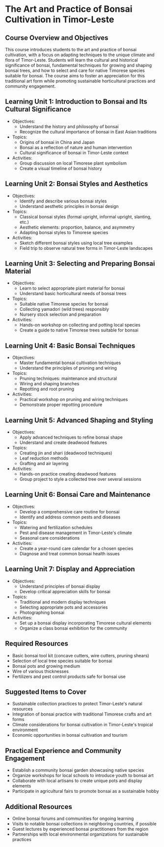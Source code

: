 # The Art and Practice of Bonsai Cultivation in Timor-Leste

## Course Overview and Objectives

This course introduces students to the art and practice of bonsai cultivation, with a focus on adapting techniques to the unique climate and flora of Timor-Leste. Students will learn the cultural and historical significance of bonsai, fundamental techniques for growing and shaping bonsai trees, and how to select and care for native Timorese species suitable for bonsai. The course aims to foster an appreciation for this traditional art form while promoting sustainable horticultural practices and community engagement.

## Learning Unit 1: Introduction to Bonsai and Its Cultural Significance
- Objectives:
  * Understand the history and philosophy of bonsai
  * Recognize the cultural importance of bonsai in East Asian traditions
- Topics:
  * Origins of bonsai in China and Japan
  * Bonsai as a reflection of nature and human intervention
  * Cultural significance of bonsai in Timor-Leste context
- Activities:
  * Group discussion on local Timorese plant symbolism
  * Create a visual timeline of bonsai history

## Learning Unit 2: Bonsai Styles and Aesthetics
- Objectives:
  * Identify and describe various bonsai styles
  * Understand aesthetic principles in bonsai design
- Topics:
  * Classical bonsai styles (formal upright, informal upright, slanting, etc.)
  * Aesthetic elements: proportion, balance, and asymmetry
  * Adapting bonsai styles to Timorese species
- Activities:
  * Sketch different bonsai styles using local tree examples
  * Field trip to observe natural tree forms in Timor-Leste landscapes

## Learning Unit 3: Selecting and Preparing Bonsai Material
- Objectives:
  * Learn to select appropriate plant material for bonsai
  * Understand basic horticultural needs of bonsai trees
- Topics:
  * Suitable native Timorese species for bonsai
  * Collecting yamadori (wild trees) responsibly
  * Nursery stock selection and preparation
- Activities:
  * Hands-on workshop on collecting and potting local species
  * Create a guide to native Timorese trees suitable for bonsai

## Learning Unit 4: Basic Bonsai Techniques
- Objectives:
  * Master fundamental bonsai cultivation techniques
  * Understand the principles of pruning and wiring
- Topics:
  * Pruning techniques: maintenance and structural
  * Wiring and shaping branches
  * Repotting and root pruning
- Activities:
  * Practical workshop on pruning and wiring techniques
  * Demonstrate proper repotting procedure

## Learning Unit 5: Advanced Shaping and Styling
- Objectives:
  * Apply advanced techniques to refine bonsai shape
  * Understand and create deadwood features
- Topics:
  * Creating jin and shari (deadwood techniques)
  * Leaf reduction methods
  * Grafting and air layering
- Activities:
  * Hands-on practice creating deadwood features
  * Group project to style a collected tree over several sessions

## Learning Unit 6: Bonsai Care and Maintenance
- Objectives:
  * Develop a comprehensive care routine for bonsai
  * Identify and address common pests and diseases
- Topics:
  * Watering and fertilization schedules
  * Pest and disease management in Timor-Leste's climate
  * Seasonal care considerations
- Activities:
  * Create a year-round care calendar for a chosen species
  * Diagnose and treat common bonsai health issues

## Learning Unit 7: Display and Appreciation
- Objectives:
  * Understand principles of bonsai display
  * Develop critical appreciation skills for bonsai
- Topics:
  * Traditional and modern display techniques
  * Selecting appropriate pots and accessories
  * Photographing bonsai
- Activities:
  * Set up a bonsai display incorporating Timorese cultural elements
  * Organize a class bonsai exhibition for the community

## Required Resources

- Basic bonsai tool kit (concave cutters, wire cutters, pruning shears)
- Selection of local tree species suitable for bonsai
- Bonsai pots and growing medium
- Wire of various thicknesses
- Fertilizers and pest control products safe for bonsai use

## Suggested Items to Cover

- Sustainable collection practices to protect Timor-Leste's natural resources
- Integration of bonsai practice with traditional Timorese crafts and art forms
- Climate considerations for bonsai cultivation in Timor-Leste's tropical environment
- Economic opportunities in bonsai cultivation and tourism

## Practical Experience and Community Engagement

- Establish a community bonsai garden showcasing native species
- Organize workshops for local schools to introduce youth to bonsai art
- Collaborate with local artisans to create unique pots and display elements
- Participate in agricultural fairs to promote bonsai as a sustainable hobby

## Additional Resources

- Online bonsai forums and communities for ongoing learning
- Visits to notable bonsai collections in neighboring countries, if possible
- Guest lectures by experienced bonsai practitioners from the region
- Partnerships with local environmental organizations for sustainable practices